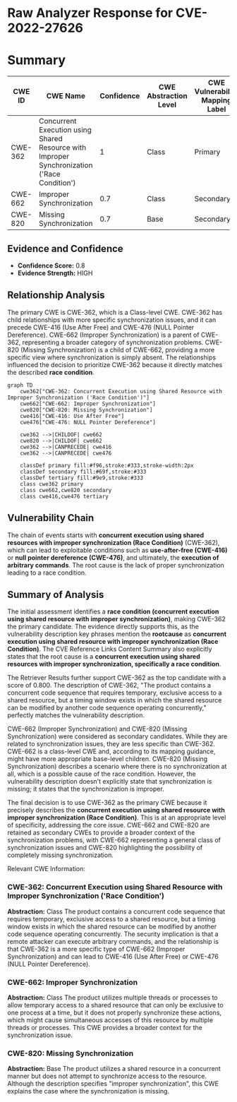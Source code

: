 # Raw Analyzer Response for CVE-2022-27626

# Summary
| CWE ID  | CWE Name   | Confidence | CWE Abstraction Level | CWE Vulnerability Mapping Label | CWE-Vulnerability Mapping Notes |
|----------------|----------------------------------------------------------------------------------------------------------------|------------|-------------------------|-----------------------------------------------------------------|------------------------------------------------------------------------------------------------------------------------------------|
| CWE-362 | Concurrent Execution using Shared Resource with Improper Synchronization ('Race Condition') | 1 | Class | Primary | Allowed-with-Review |
| CWE-662 | Improper Synchronization | 0.7 | Class | Secondary | Discouraged |
| CWE-820 | Missing Synchronization | 0.7 | Base | Secondary | Allowed |

## Evidence and Confidence

*   **Confidence Score:** 0.8
*   **Evidence Strength:** HIGH

## Relationship Analysis
The primary CWE is CWE-362, which is a Class-level CWE. CWE-362 has child relationships with more specific synchronization issues, and it can precede CWE-416 (Use After Free) and CWE-476 (NULL Pointer Dereference). CWE-662 (Improper Synchronization) is a parent of CWE-362, representing a broader category of synchronization problems. CWE-820 (Missing Synchronization) is a child of CWE-662, providing a more specific view where synchronization is simply absent. The relationships influenced the decision to prioritize CWE-362 because it directly matches the described **race condition**.

```mermaid
graph TD
    cwe362["CWE-362: Concurrent Execution using Shared Resource with Improper Synchronization ('Race Condition')"]
    cwe662["CWE-662: Improper Synchronization"]
    cwe820["CWE-820: Missing Synchronization"]
    cwe416["CWE-416: Use After Free"]
    cwe476["CWE-476: NULL Pointer Dereference"]

    cwe362 -->|CHILDOF| cwe662
    cwe820 -->|CHILDOF| cwe662
    cwe362 -->|CANPRECEDE| cwe416
    cwe362 -->|CANPRECEDE| cwe476
    
    classDef primary fill:#f96,stroke:#333,stroke-width:2px
    classDef secondary fill:#69f,stroke:#333
    classDef tertiary fill:#9e9,stroke:#333
    class cwe362 primary
    class cwe662,cwe820 secondary
    class cwe416,cwe476 tertiary
```

## Vulnerability Chain
The chain of events starts with **concurrent execution using shared resources with improper synchronization (Race Condition)** (CWE-362), which can lead to exploitable conditions such as **use-after-free (CWE-416)** or **null pointer dereference (CWE-476)**, and ultimately, the **execution of arbitrary commands**. The root cause is the lack of proper synchronization leading to a race condition.

## Summary of Analysis
The initial assessment identifies a **race condition (concurrent execution using shared resource with improper synchronization)**, making CWE-362 the primary candidate. The evidence directly supports this, as the vulnerability description key phrases mention the **rootcause** as **concurrent execution using shared resource with improper synchronization (Race Condition)**. The CVE Reference Links Content Summary also explicitly states that the root cause is a **concurrent execution using shared resources with improper synchronization, specifically a race condition**.

The Retriever Results further support CWE-362 as the top candidate with a score of 0.800. The description of CWE-362, "The product contains a concurrent code sequence that requires temporary, exclusive access to a shared resource, but a timing window exists in which the shared resource can be modified by another code sequence operating concurrently," perfectly matches the vulnerability description.

CWE-662 (Improper Synchronization) and CWE-820 (Missing Synchronization) were considered as secondary candidates. While they are related to synchronization issues, they are less specific than CWE-362. CWE-662 is a class-level CWE and, according to its mapping guidance, might have more appropriate base-level children. CWE-820 (Missing Synchronization) describes a scenario where there is no synchronization at all, which is a possible cause of the race condition. However, the vulnerability description doesn't explicitly state that synchronization is missing; it states that the synchronization is improper.

The final decision is to use CWE-362 as the primary CWE because it precisely describes the **concurrent execution using shared resource with improper synchronization (Race Condition)**. This is at an appropriate level of specificity, addressing the core issue. CWE-662 and CWE-820 are retained as secondary CWEs to provide a broader context of the synchronization problems, with CWE-662 representing a general class of synchronization issues and CWE-820 highlighting the possibility of completely missing synchronization.

Relevant CWE Information:
### CWE-362: Concurrent Execution using Shared Resource with Improper Synchronization ('Race Condition')
**Abstraction:** Class
The product contains a concurrent code sequence that requires temporary, exclusive access to a shared resource, but a timing window exists in which the shared resource can be modified by another code sequence operating concurrently. The security implication is that a remote attacker can execute arbitrary commands, and the relationship is that CWE-362 is a more specific type of CWE-662 (Improper Synchronization) and can lead to CWE-416 (Use After Free) or CWE-476 (NULL Pointer Dereference).

### CWE-662: Improper Synchronization
**Abstraction:** Class
The product utilizes multiple threads or processes to allow temporary access to a shared resource that can only be exclusive to one process at a time, but it does not properly synchronize these actions, which might cause simultaneous accesses of this resource by multiple threads or processes. This CWE provides a broader context for the synchronization issue.

### CWE-820: Missing Synchronization
**Abstraction:** Base
The product utilizes a shared resource in a concurrent manner but does not attempt to synchronize access to the resource. Although the description specifies "improper synchronization", this CWE explains the case where the synchronization is missing.